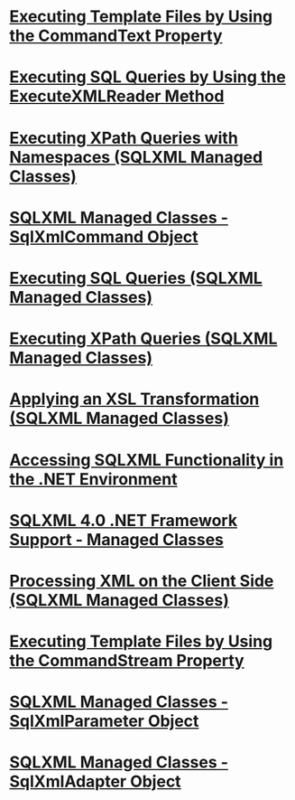 # [Executing Template Files by Using the CommandText Property](executing-template-files-by-using-the-commandtext-property.md)
# [Executing SQL Queries by Using the ExecuteXMLReader Method](executing-sql-queries-by-using-the-executexmlreader-method.md)
# [Executing XPath Queries with Namespaces (SQLXML Managed Classes)](executing-xpath-queries-with-namespaces-sqlxml-managed-classes.md)
# [SQLXML Managed Classes - SqlXmlCommand Object](sqlxml-managed-classes-sqlxmlcommand-object.md)
# [Executing SQL Queries (SQLXML Managed Classes)](executing-sql-queries-sqlxml-managed-classes.md)
# [Executing XPath Queries (SQLXML Managed Classes)](executing-xpath-queries-sqlxml-managed-classes.md)
# [Applying an XSL Transformation (SQLXML Managed Classes)](applying-an-xsl-transformation-sqlxml-managed-classes.md)
# [Accessing SQLXML Functionality in the .NET Environment](accessing-sqlxml-functionality-in-the-.net-environment.md)
# [SQLXML 4.0 .NET Framework Support - Managed Classes](sqlxml-4.0-.net-framework-support-managed-classes.md)
# [Processing XML on the Client Side (SQLXML Managed Classes)](processing-xml-on-the-client-side-sqlxml-managed-classes.md)
# [Executing Template Files by Using the CommandStream Property](executing-template-files-by-using-the-commandstream-property.md)
# [SQLXML Managed Classes - SqlXmlParameter Object](sqlxml-managed-classes-sqlxmlparameter-object.md)
# [SQLXML Managed Classes - SqlXmlAdapter Object](sqlxml-managed-classes-sqlxmladapter-object.md)
